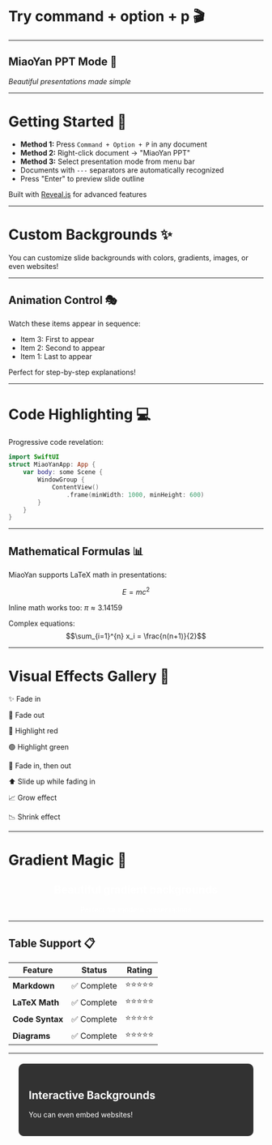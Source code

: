 # Try command + option + p 🎬

---

## MiaoYan PPT Mode 🎉

*Beautiful presentations made simple*

---

# Getting Started 🚀

- **Method 1:** Press `Command + Option + P` in any document
- **Method 2:** Right-click document → "MiaoYan PPT"
- **Method 3:** Select presentation mode from menu bar
- Documents with `---` separators are automatically recognized
- Press "Enter" to preview slide outline

Built with [Reveal.js](https://revealjs.com/markdown/) for advanced features

---

<!-- .slide: data-background="#F8CB9E" -->
# Custom Backgrounds ✨

You can customize slide backgrounds with colors, gradients, images, or even websites!

---

## Animation Control 🎭

Watch these items appear in sequence:

- Item 3: First to appear <!-- .element: class="fragment" data-fragment-index="1" -->
- Item 2: Second to appear <!-- .element: class="fragment" data-fragment-index="2" -->  
- Item 1: Last to appear <!-- .element: class="fragment" data-fragment-index="3" -->

Perfect for step-by-step explanations!

---

# Code Highlighting 💻

Progressive code revelation:

```swift [1|2-4|5-7|8]
import SwiftUI
struct MiaoYanApp: App {
    var body: some Scene {
        WindowGroup {
            ContentView()
                .frame(minWidth: 1000, minHeight: 600)
        }
    }
}
```

---

## Mathematical Formulas 📊

MiaoYan supports LaTeX math in presentations:

$$E = mc^2$$

Inline math works too: $\pi \approx 3.14159$

Complex equations:
$$\sum_{i=1}^{n} x_i = \frac{n(n+1)}{2}$$

---

# Visual Effects Gallery 🎨

<p class="fragment">✨ Fade in</p>
<p class="fragment fade-out">👻 Fade out</p>
<p class="fragment highlight-red">🔴 Highlight red</p>
<p class="fragment highlight-green">🟢 Highlight green</p>
<p class="fragment fade-in-then-out">💫 Fade in, then out</p>
<p class="fragment fade-up">⬆️ Slide up while fading in</p>
<p class="fragment grow">📈 Grow effect</p>
<p class="fragment shrink">📉 Shrink effect</p>

---

<!-- .slide: data-background="linear-gradient(45deg, #12c2e9, #c471ed, #f64f59)" -->
# Gradient Magic 🌈

<div style="color: white; text-align: center;">
<h2>Beautiful gradient backgrounds</h2>
<p>Perfect for modern presentations</p>
</div>

---

## Table Support 📋

| Feature | Status | Rating |
|---------|--------|--------|
| **Markdown** | ✅ Complete | ⭐⭐⭐⭐⭐ |
| **LaTeX Math** | ✅ Complete | ⭐⭐⭐⭐⭐ |
| **Code Syntax** | ✅ Complete | ⭐⭐⭐⭐⭐ |
| **Diagrams** | ✅ Complete | ⭐⭐⭐⭐⭐ |

---

<!-- .slide: data-background-iframe="https://miaoyan.app/" -->
<!-- .slide: data-background-interactive -->
<div style="background: rgba(0,0,0,0.8); padding: 20px; border-radius: 10px; margin: 20px;">
<h2 style="color: white;">Interactive Backgrounds</h2>
<p style="color: white;">You can even embed websites!</p>
</div>
